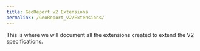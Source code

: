 ```yaml
---
title: GeoReport v2 Extensions
permalink: /GeoReport_v2/Extensions/
---
```

This is where we will document all the extensions created to extend the V2 specifications.
